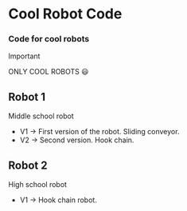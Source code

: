 # Cool Robot Code
### Code for cool robots
> [!IMPORTANT]  
> ONLY COOL ROBOTS 😃

## Robot 1
Middle school robot
- V1 &rarr; First version of the robot. Sliding conveyor.
- V2 &rarr; Second version. Hook chain.

## Robot 2
High school robot
- V1 &rarr; Hook chain robot.
